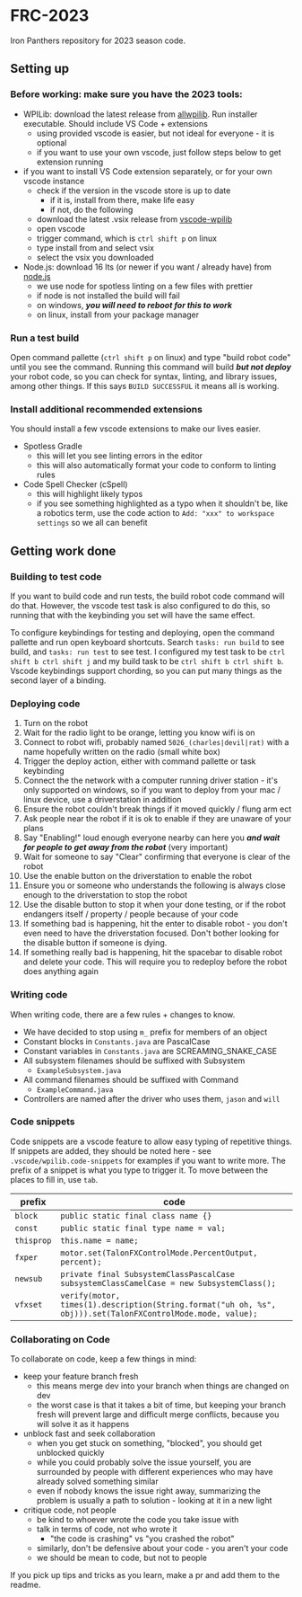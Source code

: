 # FRC-2023

Iron Panthers repository for 2023 season code.

## Setting up

### Before working: make sure you have the 2023 tools:

- WPILib: download the latest release from [allwpilib](https://github.com/wpilibsuite/allwpilib/releases/latest). Run installer executable. Should include VS Code + extensions
  - using provided vscode is easier, but not ideal for everyone - it is optional
  - if you want to use your own vscode, just follow steps below to get extension running
- if you want to install VS Code extension separately, or for your own vscode instance
  - check if the version in the vscode store is up to date
    - if it is, install from there, make life easy
    - if not, do the following
  - download the latest .vsix release from [vscode-wpilib](https://github.com/wpilibsuite/vscode-wpilib/releases/latest)
  - open vscode
  - trigger command, which is ``ctrl shift p`` on linux
  - type install from and select vsix
  - select the vsix you downloaded
- Node.js: download 16 lts (or newer if you want / already have) from [node.js](https://nodejs.org/en/)
  - we use node for spotless linting on a few files with prettier
  - if node is not installed the build will fail
  - on windows, ***you will need to reboot for this to work***
  - on linux, install from your package manager

### Run a test build

Open command pallette (``ctrl shift p`` on linux) and type "build robot code" until you see the command. Running this command will build ***but not deploy*** your robot code, so you can check for syntax, linting, and library issues, among other things. If this says ``BUILD SUCCESSFUL`` it means all is working.

### Install additional recommended extensions

You should install a few vscode extensions to make our lives easier.

- Spotless Gradle
  - this will let you see linting errors in the editor
  - this will also automatically format your code to conform to linting rules
- Code Spell Checker (cSpell)
  - this will highlight likely typos
  - if you see something highlighted as a typo when it shouldn't be, like a robotics term, use the code action to ``Add: "xxx" to workspace settings`` so we all can benefit

## Getting work done

### Building to test code

If you want to build code and run tests, the build robot code command will do that. However, the vscode test task is also configured to do this, so running that with the keybinding you set will have the same effect.

To configure keybindings for testing and deploying, open the command pallette and run open keyboard shortcuts. Search ``tasks: run build`` to see build, and ``tasks: run test`` to see test. I configured my test task to be ``ctrl shift b ctrl shift j`` and my build task to be ``ctrl shift b ctrl shift b``. Vscode keybindings support chording, so you can put many things as the second layer of a binding.

### Deploying code

1. Turn on the robot
1. Wait for the radio light to be orange, letting you know wifi is on
1. Connect to robot wifi, probably named ``5026_(charles|devil|rat)`` with a name hopefully written on the radio (small white box)
1. Trigger the deploy action, either with command pallette or task keybinding
1. Connect the the network with a computer running driver station - it's only supported on windows, so if you want to deploy from your mac / linux device, use a driverstation in addition
1. Ensure the robot couldn't break things if it moved quickly / flung arm ect
1. Ask people near the robot if it is ok to enable if they are unaware of your plans
1. Say "Enabling!" loud enough everyone nearby can here you ***and wait for people to get away from the robot*** (very important)
1. Wait for someone to say "Clear" confirming that everyone is clear of the robot
1. Use the enable button on the driverstation to enable the robot
1. Ensure you or someone who understands the following is always close enough to the driverstation to stop the robot
1. Use the disable button to stop it when your done testing, or if the robot endangers itself / property / people because of your code
1. If something bad is happening, hit the enter to disable robot - you don't even need to have the driverstation focused. Don't bother looking for the disable button if someone is dying.
1. If something really bad is happening, hit the spacebar to disable robot and delete your code. This will require you to redeploy before the robot does anything again

### Writing code

When writing code, there are a few rules + changes to know.

- We have decided to stop using ``m_`` prefix for members of an object
- Constant blocks in ``Constants.java`` are PascalCase
- Constant variables in ``Constants.java`` are SCREAMING_SNAKE_CASE
- All subsystem filenames should be suffixed with Subsystem
  - ``ExampleSubsystem.java``
- All command filenames should be suffixed with Command
  - ``ExampleCommand.java``
- Controllers are named after the driver who uses them, ``jason`` and ``will``

### Code snippets

Code snippets are a vscode feature to allow easy typing of repetitive things. If snippets are added, they should be noted here - see ``.vscode/wpilib.code-snippets`` for examples if you want to write more. The prefix of a snippet is what you type to trigger it. To move between the places to fill in, use ``tab``.

| prefix | code |
| --- | --- |
| ``block`` | ``public static final class name {}`` |
| ``const`` | ``public static final type name = val;`` |
| ``thisprop`` | ``this.name = name;`` |
| ``fxper`` | ``motor.set(TalonFXControlMode.PercentOutput, percent);`` |
| ``newsub`` | ``private final SubsystemClassPascalCase subsystemClassCamelCase = new SubsystemClass();`` |
| ``vfxset`` | ``verify(motor, times(1).description(String.format("uh oh, %s", obj))).set(TalonFXControlMode.mode, value);`` |

### Collaborating on Code

To collaborate on code, keep a few things in mind:

- keep your feature branch fresh
  - this means merge dev into your branch when things are changed on dev
  - the worst case is that it takes a bit of time, but keeping your branch fresh will prevent large and difficult merge conflicts, because you will solve it as it happens
- unblock fast and seek collaboration
  - when you get stuck on something, "blocked", you should get unblocked quickly
  - while you could probably solve the issue yourself, you are surrounded by people with different experiences who may have already solved something similar
  - even if nobody knows the issue right away, summarizing the problem is usually a path to solution - looking at it in a new light
- critique code, not people
  - be kind to whoever wrote the code you take issue with
  - talk in terms of code, not who wrote it
    - "the code is crashing" vs "you crashed the robot"
  - similarly, don't be defensive about your code - you aren't your code
  - we should be mean to code, but not to people

If you pick up tips and tricks as you learn, make a pr and add them to the readme.
